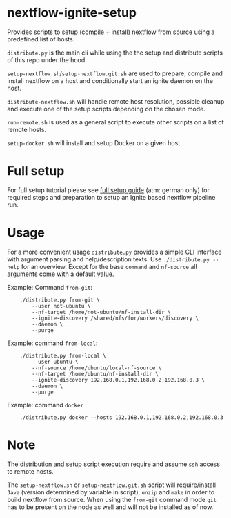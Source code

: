 # nextflow-ignite-setup

Provides scripts to setup (compile + install) nextflow from source using a predefined list of hosts.

`distribute.py` is the main cli while using the the setup and distribute scripts of this repo under the hood.

`setup-nextflow.sh`/`setup-nextflow.git.sh` are used to prepare, compile and install nextflow on a host and conditionally start an ignite daemon on the host.

`distribute-nextflow.sh` will handle remote host resolution, possible cleanup and execute one of the setup scripts depending on the chosen mode.

`run-remote.sh` is used as a general script to execute other scripts on a list of remote hosts.

`setup-docker.sh` will install and setup Docker on a given host.


# Full setup

For full setup tutorial please see [full setup guide](full-setup/nf-ignite-setup.md) (atm: german only) for required steps and preparation to setup an Ignite based nextflow pipeline run.


# Usage

For a more convenient usage `distribute.py` provides a simple CLI interface with argument parsing and help/description texts. Use `./distribute.py --help` for an overview.
Except for the base `command` and `nf-source` all arguments come with a default value.

Example: Command `from-git`:
```
    ./distribute.py from-git \ 
        --user not-ubuntu \
        --nf-target /home/not-ubuntu/nf-install-dir \
        --ignite-discovery /shared/nfs/for/workers/discovery \
        --daemon \
        --purge
```

Example: command `from-local`:
```
    ./distribute.py from-local \ 
        --user ubuntu \
        --nf-source /home/ubuntu/local-nf-source \
        --nf-target /home/ubuntu/nf-install-dir \
        --ignite-discovery 192.168.0.1,192.168.0.2,192.168.0.3 \
        --daemon \
        --purge
```

Example: command `docker`
```
    ./distribute.py docker --hosts 192.168.0.1,192.168.0.2,192.168.0.3
```

# Note

The distribution and setup script execution require and assume `ssh` access to remote hosts.

The `setup-nextflow.sh` or `setup-nextflow.git.sh` script will require/install `Java` (version determined by variable in script), `unzip` and `make` in order to build nextflow from source. When using the `from-git` command mode `git` has to be present on the node as well and will not be installed as of now.  

